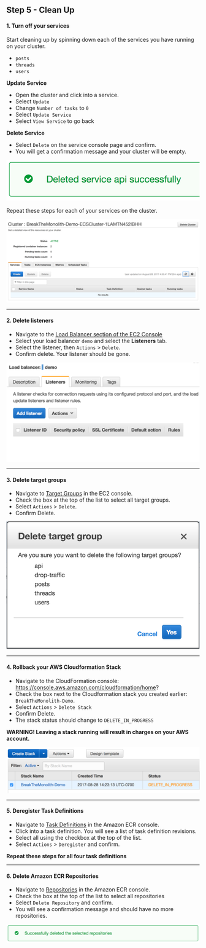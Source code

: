 ## Step 5 - Clean Up

#### 1. Turn off your services
Start cleaning up by spinning down each of the services you have running on your cluster.
* `posts`
* `threads`
* `users`

**Update Service**
* Open the cluster and click into a service.
* Select `Update`
* Change `Number of tasks` to `0`
* Select `Update Service`
* Select `View Service` to go back

**Delete Service**
* Select `Delete` on the service console page and confirm.
* You will get a confirmation message and your cluster will be empty.

![5.1 - Service Delete Confirmation](images/5.1-service.png)

Repeat these steps for each of your services on the cluster.

![5.1 - Empty Cluster](images/5.1-cluster.png)

---
#### 2. Delete listeners
* Navigate to the [Load Balancer section of the EC2 Console](https://console.aws.amazon.com/ec2/v2/home?#LoadBalancers:)
* Select your load balancer `demo` and select the **Listeners** tab.
* Select the listener, then `Actions` > `Delete`.
* Confirm delete. Your listener should be gone.

![5.2 - Delete Listeners](images/5.2-listener.png)

---
#### 3. Delete target groups
* Navigate to [Target Groups](https://console.aws.amazon.com/ec2/v2/home?#TargetGroups:) in the EC2 console.
* Check the box at the top of the list to select all target groups.
* Select `Actions` > `Delete`.
* Confirm Delete.

![5.3 - Delete Target Groups](images/5.3-targets.png)

---
#### 4. Rollback your AWS Cloudformation Stack
* Navigate to the CloudFormation console: https://console.aws.amazon.com/cloudformation/home?
* Check the box next to the Cloudformation stack you created earlier: `BreakTheMonolith-Demo`.
* Select `Actions` > `Delete Stack`
* Confirm Delete.
* The stack status should change to `DELETE_IN_PROGRESS`

**WARNING! Leaving a stack running will result in charges on your AWS account.**

![image 5.4 - Delete CF](images/5.4-stacks.png)

---
#### 5. Deregister Task Definitions
* Navigate to [Task Definitions](https://console.aws.amazon.com/ecs/home?#/taskDefinitions) in the Amazon ECR console.
* Click into a task definition. You will see a list of task definition revisions.
* Select all using the checkbox at the top of the list.
* Select `Actions` > `Deregister` and confirm.

**Repeat these steps for all four task definitions**

---
#### 6. Delete Amazon ECR Repositories
* Navigate to [Repositories](https://console.aws.amazon.com/ecs/home?#/repositories) in the Amazon ECR console.
* Check the box at the top of the list to select all repositories
* Select `Delete Repository` and confirm.
* You will see a confirmation message and should have no more repositories.

![image 5.6 - Delete Repos](images/5.6-repositories.png)
